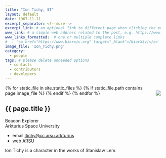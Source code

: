 ```yaml
---
title: "Ion Tichy, ST"
layout: default
date: 1967-11-11
excerpt_separator: <!--more-->
excerpt_link: # an optional link to different page when clicking the excerpt
www_link: # a simple web address related to the post, e.g. https://www.ga4gh.org
www_links_formatted:  # one or multiple complete links
#  - '<a href="https://www.biorxiv.org" target="_blank">[biorXiv]</a>'
image_file: 'Ion_Tichy.png'
category:
  - people
tags: # please delete unneeded options
  - contacts
  - contributors
  - developers
---
```


{% for static_file in site.static_files %}
  {% if static_file.path contains page.image_file %}
<img style="float: right; max-width: 80px;" src="{{ static_file.path | relative_url}}" />
  {% endif %}
{% endfor %}

## {{ page.title }}

Beacon Explorer  
Arkturius Space University  

* email [itichy@cc.arsu.arkturius](mailto:itichy@cc.arkturius)  
* web [ARSU](https://sww.arsu.arkturius)  

<!--more-->

Ion Tichy is a character in the works of Stanislaw Lem.





